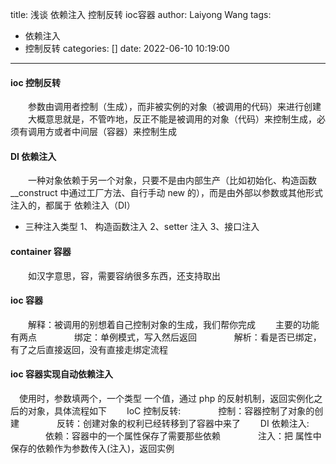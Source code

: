 title: 浅谈  依赖注入 控制反转 ioc容器
author: Laiyong Wang
tags:
  - 依赖注入
  - 控制反转
categories: []
date: 2022-06-10 10:19:00
---
#### ioc 控制反转
&ensp;&ensp;&ensp;&ensp;参数由调用者控制（生成），而非被实例的对象（被调用的代码）来进行创建
&ensp;&ensp;&ensp;&ensp;大概意思就是，不管咋地，反正不能是被调用的对象（代码）来控制生成，必须有调用方或者中间层（容器）来控制生成


#### DI  依赖注入
&ensp;&ensp;&ensp;&ensp;一种对象依赖于另一个对象，只要不是由内部生产（比如初始化、构造函数 __construct 中通过工厂方法、自行手动 new 的），而是由外部以参数或其他形式注入的，都属于 依赖注入（DI）
- 三种注入类型
1、 构造函数注入
2、setter 注入
3、接口注入
	

#### container 容器
&ensp;&ensp;&ensp;&ensp;如汉字意思，容，需要容纳很多东西，还支持取出

#### ioc 容器
&ensp;&ensp;&ensp;&ensp;解释：被调用的别想着自己控制对象的生成，我们帮你完成
&ensp;&ensp;&ensp;&ensp;主要的功能有两点
&ensp;&ensp;&ensp;&ensp;&ensp;&ensp;&ensp;&ensp;绑定：单例模式，写入然后返回
&ensp;&ensp;&ensp;&ensp;&ensp;&ensp;&ensp;&ensp;解析：看是否已绑定，有了之后直接返回，没有直接走绑定流程
#### ioc 容器实现自动依赖注入
&ensp;&ensp;使用时，参数填两个，一个类型 一个值，通过 php 的反射机制，返回实例化之后的对象，具体流程如下
&ensp;&ensp;&ensp;&ensp;IoC 控制反转:
&ensp;&ensp;&ensp;&ensp;&ensp;&ensp;&ensp;&ensp;控制：容器控制了对象的创建
&ensp;&ensp;&ensp;&ensp;&ensp;&ensp;&ensp;&ensp;反转：创建对象的权利已经转移到了容器中来了
&ensp;&ensp;&ensp;&ensp;DI 依赖注入:
&ensp;&ensp;&ensp;&ensp;&ensp;&ensp;&ensp;&ensp;依赖：容器中的一个属性保存了需要那些依赖
&ensp;&ensp;&ensp;&ensp;&ensp;&ensp;&ensp;&ensp;注入：把 属性中保存的依赖作为参数传入(注入)，返回实例